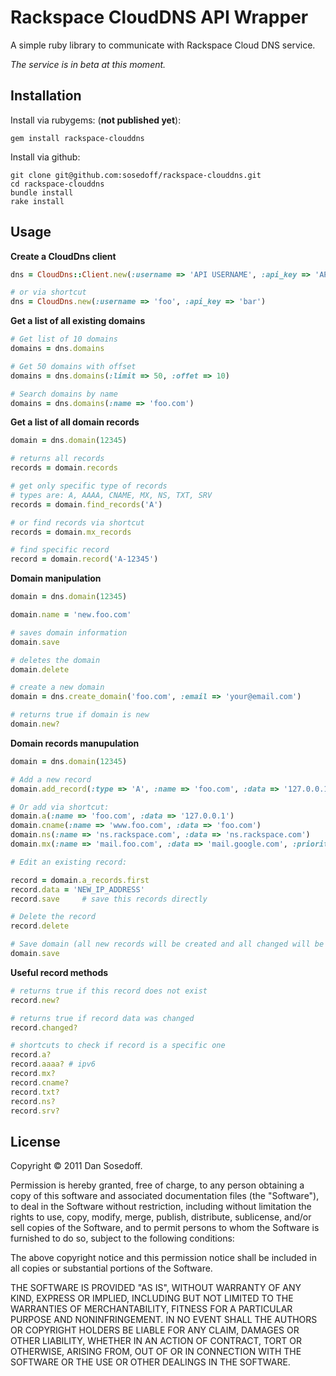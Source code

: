 # Rackspace CloudDNS API Wrapper

A simple ruby library to communicate with Rackspace Cloud DNS service.

*The service is in beta at this moment.* 

## Installation

Install via rubygems: (**not published yet**):

    gem install rackspace-clouddns

Install via github:

    git clone git@github.com:sosedoff/rackspace-clouddns.git
    cd rackspace-clouddns
    bundle install
    rake install

## Usage

**Create a CloudDns client**

```ruby
dns = CloudDns::Client.new(:username => 'API USERNAME', :api_key => 'API KEY', :location => :uk)

# or via shortcut
dns = CloudDns.new(:username => 'foo', :api_key => 'bar')
```

**Get a list of all existing domains**

```ruby
# Get list of 10 domains
domains = dns.domains

# Get 50 domains with offset
domains = dns.domains(:limit => 50, :offet => 10)

# Search domains by name
domains = dns.domains(:name => 'foo.com')        
```

**Get a list of all domain records**

```ruby
domain = dns.domain(12345)

# returns all records
records = domain.records

# get only specific type of records
# types are: A, AAAA, CNAME, MX, NS, TXT, SRV
records = domain.find_records('A')

# or find records via shortcut
records = domain.mx_records

# find specific record
record = domain.record('A-12345')
```

**Domain manipulation**

```ruby
domain = dns.domain(12345)

domain.name = 'new.foo.com'

# saves domain information
domain.save 

# deletes the domain
domain.delete

# create a new domain
domain = dns.create_domain('foo.com', :email => 'your@email.com')

# returns true if domain is new
domain.new?
```

**Domain records manupulation**

```ruby
domain = dns.domain(12345)

# Add a new record
domain.add_record(:type => 'A', :name => 'foo.com', :data => '127.0.0.1', :ttl => 3600)

# Or add via shortcut:
domain.a(:name => 'foo.com', :data => '127.0.0.1')
domain.cname(:name => 'www.foo.com', :data => 'foo.com')
domain.ns(:name => 'ns.rackspace.com', :data => 'ns.rackspace.com')
domain.mx(:name => 'mail.foo.com', :data => 'mail.google.com', :priority => 10)

# Edit an existing record:

record = domain.a_records.first
record.data = 'NEW_IP_ADDRESS'
record.save     # save this records directly

# Delete the record
record.delete 

# Save domain (all new records will be created and all changed will be updated)
domain.save
```

**Useful record methods**

```ruby
# returns true if this record does not exist
record.new?    

# returns true if record data was changed
record.changed? 

# shortcuts to check if record is a specific one
record.a?
record.aaaa? # ipv6
record.mx?
record.cname?
record.txt?
record.ns?
record.srv?
```

## License

Copyright &copy; 2011 Dan Sosedoff.

Permission is hereby granted, free of charge, to any person obtaining a copy of this software and associated documentation files (the "Software"), to deal in the Software without restriction, including without limitation the rights to use, copy, modify, merge, publish, distribute, sublicense, and/or sell copies of the Software, and to permit persons to whom the Software is furnished to do so, subject to the following conditions:

The above copyright notice and this permission notice shall be included in all copies or substantial portions of the Software.

THE SOFTWARE IS PROVIDED "AS IS", WITHOUT WARRANTY OF ANY KIND, EXPRESS OR IMPLIED, INCLUDING BUT NOT LIMITED TO THE WARRANTIES OF MERCHANTABILITY, FITNESS FOR A PARTICULAR PURPOSE AND NONINFRINGEMENT. IN NO EVENT SHALL THE AUTHORS OR COPYRIGHT HOLDERS BE LIABLE FOR ANY CLAIM, DAMAGES OR OTHER LIABILITY, WHETHER IN AN ACTION OF CONTRACT, TORT OR OTHERWISE, ARISING FROM, OUT OF OR IN CONNECTION WITH THE SOFTWARE OR THE USE OR OTHER DEALINGS IN THE SOFTWARE.